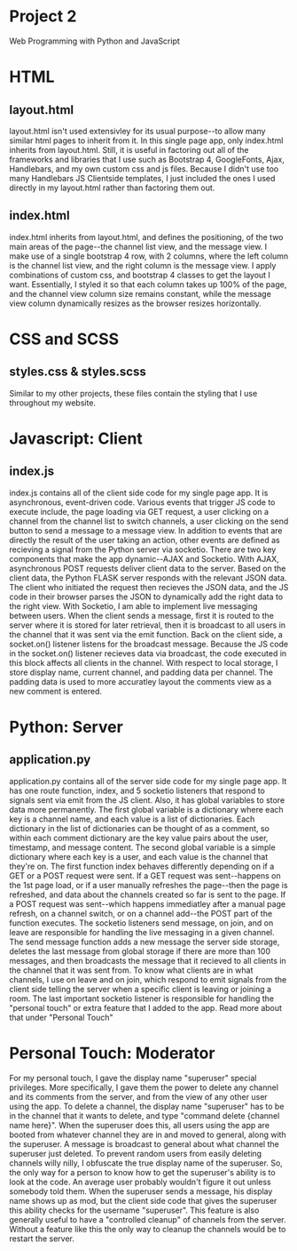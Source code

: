 # Project 2

Web Programming with Python and JavaScript

<h1>HTML</h1>

<h2>layout.html</h2>
<p>
layout.html isn't used extensivley for its usual purpose--to allow many similar html pages to inherit from it. In this single page app,
only index.html inherits from layout.html. Still, it is useful in factoring out all of the frameworks and libraries that I use
such as Bootstrap 4, GoogleFonts, Ajax, Handlebars, and my own custom css and js files. Because I didn't use too many Handlebars
JS Clientside templates, I just included the ones I used directly in my layout.html rather than factoring them out.
</p>

<h2>index.html</h2>
<p>
index.html inherits from layout.html, and defines the positioning, of the two main areas of the page--the channel list view, and
the message view. I make use of a single bootstrap 4 row, with 2 columns, where the left column is the channel list view, and
the right column is the message view. I apply combinations of custom css, and bootstrap 4 classes to get the layout I want.
Essentially, I styled it so that each column takes up 100% of the page, and the channel view column size remains constant, while
the message view column dynamically resizes as the browser resizes horizontally.
</p>

<h1>CSS and SCSS</h1>
<h2>styles.css & styles.scss</h2>
<p>Similar to my other projects, these files contain the styling that I use throughout my website.</p>

<h1>Javascript: Client</h1>
<h2>index.js</h2>
<p>index.js contains all of the client side code for my single page app. It is asynchronous, event-driven code.
Various events that trigger JS code to execute include, the page loading via GET request, a user clicking on a channel from
the channel list to switch channels, a user clicking on the send button to send a message to a message view. In addition to events
that are directly the result of the user taking an action, other events are defined as recieving a signal from the Python server
via socketio. There are two key components that make the app dynamic--AJAX and Socketio. With AJAX, asynchronous POST requests
deliver client data to the server. Based on the client data, the Python FLASK server responds with the relevant JSON data.
The client who initiated the request then recieves the JSON data, and the JS code in their browser parses the JSON to dynamically
add the right data to the right view. With Socketio, I am able to implement live messaging between users. When the client sends a
message, first it is routed to the server where it is stored for later retrieval, then it is broadcast to all users in the channel
that it was sent via the emit function. Back on the client side, a socket.on() listener listens for the broadcast message. Because
the JS code in the socket.on() listener recieves data via broadcast, the code executed in this block affects all clients in the channel.
With respect to local storage, I store display name, current channel, and padding data per channel. The padding data is used
to more accuratley layout the comments view as a new comment is entered.
</p>

<h1>Python: Server</h1>
<h2>application.py</h2>
<p>application.py contains all of the server side code for my single page app. It has one route function, index, and
5 socketio listeners that respond to signals sent via emit from the JS client. Also, it has global variables to store data
more permanently. The first global variable is a dictionary where each key is a channel name, and each value is a list of
dictionaries. Each dictionary in the list of dictionaries can be thought of as a comment, so within each comment dictionary
are the key value pairs about the user, timestamp, and message content. The second global variable is a simple dictionary
where each key is a user, and each value is the channel that they're on. The first function index behaves differently depending
on if a GET or a POST request were sent. If a GET request was sent--happens on the 1st page load, or if a user manually refreshes
the page--then the page is refreshed, and data about the channels created so far is sent to the page. If a POST request was
sent--which happens immediatley after a manual page refresh, on a channel switch, or on a channel add--the POST part of the function
executes. The socketio listeners send message, on join, and on leave are responsible for handling the live messaging in a given channel.
The send message function adds a new message the server side storage, deletes the last message from global storage if there are
more than 100 messages, and then broadcasts the message that it recieved to all clients in the channel that it was sent from.
To know what clients are in what channels, I use on leave and on join, which respond to emit signals from the client side telling
the server when a specific client is leaving or joining a room. The last important socketio listener is responsible for handling
the "personal touch" or extra feature that I added to the app. Read more about that under "Personal Touch"
</p>

<h1>Personal Touch: Moderator</h1>
<p>For my personal touch, I gave the display name "superuser" special privileges. More specifically, I gave them the power
to delete any channel and its comments from the server, and from the view of any other user using the app. To delete a channel,
the display name "superuser" has to be in the channel that it wants to delete, and type "command delete {channel name here}".
When the superuser does this, all users using the app are booted from whatever channel they are in and moved to general, along with
the superuser. A message is broadcast to general about what channel the superuser just deleted. To prevent random users from
easily deleting channels willy nilly, I obfuscate the true display name of the superuser. So, the only way for a person to know how
to get the superuser's ability is to look at the code. An average user probably wouldn't figure it out unless somebody told them.
When the superuser sends a message, his display name shows up as mod, but the client side code that gives the superuser this ability checks
for the username "superuser". This feature is also generally useful to have a "controlled cleanup" of channels from the server. Without
a feature like this the only way to cleanup the channels would be to restart the server.
</p>

